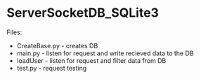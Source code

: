 # ServerSocketDB_SQLite3

Files:
- CreateBase.py - creates DB
- main.py - listen for request and write recieved data to the DB
- loadUser - listen for request and filter data from DB
- test.py - request testing
